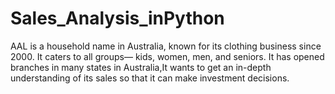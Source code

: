 # Sales_Analysis_inPython
AAL is a household name in Australia, known for its clothing business since 2000. It caters to all groups— kids, women, men, and seniors. It has opened branches in many states in Australia,It wants to get an in-depth understanding of its sales so that it can make investment decisions.
